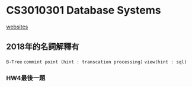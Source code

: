 # CS3010301 Database Systems

[websites](http://faculty.csie.ntust.edu.tw/~ywu/cs3010301/index.html)

## 2018年的名詞解釋有 

`B-Tree` `commint point (hint : transcation processing)` `view(hint : sql)`

### HW4最後一題 
